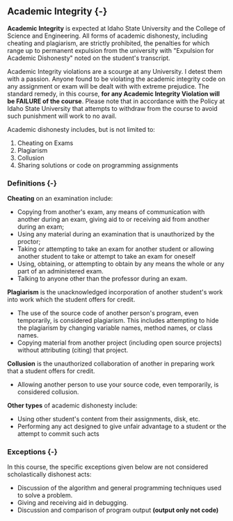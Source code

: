 ## Academic Integrity {-}

**Academic Integrity** is expected at Idaho State University and the College of Science and Engineering. All forms of academic dishonesty, including cheating and plagiarism, are strictly prohibited, the penalties for which range up to permanent expulsion from the university with "Expulsion for Academic Dishonesty" noted on the student's transcript.

Academic Integrity violations are a scourge at any University. I detest them with a passion. Anyone found to be violating the academic integrity code on any assignment or exam will be dealt with with extreme prejudice. The standard remedy, in this course, **for any Academic Integrity Violation will be FAILURE of the course**. Please note that in accordance with the Policy at Idaho State University that attempts to withdraw from the course to avoid such punishment will work to no avail.

Academic dishonesty includes, but is not limited to:

1. Cheating on Exams
2. Plagiarism
3. Collusion
4. Sharing solutions or code on programming assignments

### Definitions {-}

**Cheating** on an examination include:

* Copying from another's exam, any means of communication with another during an exam, giving aid to or receiving aid from another during an exam;
* Using any material during an examination that is unauthorized by the proctor;
* Taking or attempting to take an exam for another student or allowing another student to take or attempt to take an exam for oneself
* Using, obtaining, or attempting to obtain by any means the whole or any part of an administered exam.
* Talking to anyone other than the professor during an exam.

**Plagiarism** is the unacknowledged incorporation of another student's work into work which the student offers for credit.

* The use of the source code of another person's program, even temporarily, is considered plagiarism. This includes attempting to hide the plagiarism by changing variable names, method names, or class names.
* Copying material from another project (including open source projects) without attributing (citing) that project.

**Collusion** is the unauthorized collaboration of another in preparing work that a student offers for credit.

* Allowing another person to use your source code, even temporarily, is considered collusion.

**Other types** of academic dishonesty include:

* Using other student's content from their assignments, disk, etc.
* Performing any act designed to give unfair advantage to a student or the attempt to commit such acts

### Exceptions {-}

In this course, the specific exceptions given below are not considered scholastically dishonest acts:

* Discussion of the algorithm and general programming techniques used to solve a problem.
* Giving and receiving aid in debugging.
* Discussion and comparison of program output **(output only not code)**
